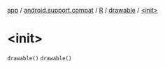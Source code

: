 [app](../../../index.md) / [android.support.compat](../../index.md) / [R](../index.md) / [drawable](index.md) / [&lt;init&gt;](.)

# &lt;init&gt;

`drawable()`
`drawable()`